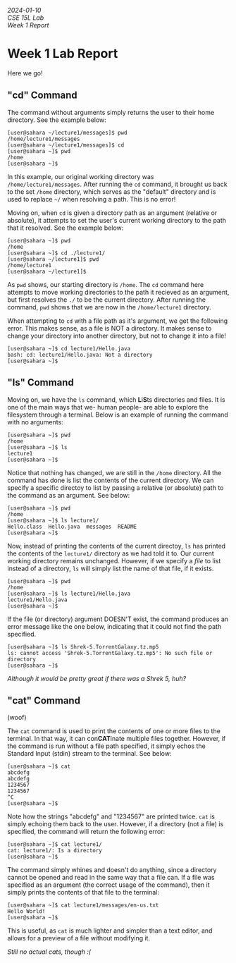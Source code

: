 _2024-01-10_  
_CSE 15L Lab_  
_Week 1 Report_  

# Week 1 Lab Report

Here we go!

## "cd" Command

The command without arguments simply returns the user to their home directory. See the example below:

```
[user@sahara ~/lecture1/messages]$ pwd
/home/lecture1/messages
[user@sahara ~/lecture1/messages]$ cd
[user@sahara ~]$ pwd
/home
[user@sahara ~]$
```

In this example, our original working directory was `/home/lecture1/messages`. After running the `cd` command, it brought us back to the set `/home` directory, which serves as the "default" directory and is used to replace `~/` when resolving a path. This is no error!

Moving on, when `cd` is given a directory path as an argument (relative or absolute), it attempts to set the user's current working directory to the path that it resolved. See the example below:

```
[user@sahara ~]$ pwd
/home
[user@sahara ~]$ cd ./lecture1/
[user@sahara ~/lecture1]$ pwd
/home/lecture1
[user@sahara ~/lecture1]$ 
```

As `pwd` shows, our starting directory is `/home`. The `cd` command here attempts to move working directories to the path it recieved as an argument, but first resolves the `./` to be the current directory. After running the command, `pwd` shows that we are now in the `/home/lecture1` directory.

When attempting to `cd` with a file path as it's argument, we get the following error. This makes sense, as a file is NOT a directory. It makes sense to change your directory into another directory, but not to change it into a file!

```
[user@sahara ~]$ cd lecture1/Hello.java 
bash: cd: lecture1/Hello.java: Not a directory
[user@sahara ~]$ 
```
## "ls" Command

Moving on, we have the `ls` command, which **L**i**S**ts directories and files. It is one of the main ways that we- human people- are able to explore the filesystem through a terminal. Below is an example of running the command with no arguments:

```
[user@sahara ~]$ pwd
/home
[user@sahara ~]$ ls
lecture1
[user@sahara ~]$
```

Notice that nothing has changed, we are still in the `/home` directory. All the command has done is list the contents of the current directory. We can specify a specific directoy to list by passing a relative (or absolute) path to the command as an argument. See below:  

```
[user@sahara ~]$ pwd
/home
[user@sahara ~]$ ls lecture1/
Hello.class  Hello.java  messages  README
[user@sahara ~]$ 
```

Now, instead of printing the contents of the current directoy, `ls` has printed the contents of the `lecture1/` directory as we had told it to. Our current working directory remains unchanged. However, if we specify a _file_ to list instead of a directory, `ls` will simply list the name of that file, if it exists.

```
[user@sahara ~]$ pwd
/home
[user@sahara ~]$ ls lecture1/Hello.java 
lecture1/Hello.java
[user@sahara ~]$ 
```

If the file (or directory) argument DOESN'T exist, the command produces an error message like the one below, indicating that it could not find the path specified.

```
[user@sahara ~]$ ls Shrek-5.TorrentGalaxy.tz.mp5
ls: cannot access 'Shrek-5.TorrentGalaxy.tz.mp5': No such file or directory
[user@sahara ~]$ 
```

_Although it would be pretty great if there was a Shrek 5, huh?_

## "cat" Command

(woof)  

The `cat` command is used to print the contents of one or more files to the terminal. In that way, it can con**CAT**inate multiple files together. However, if the command is run without a file path specified, it simply echos the Standard Input (stdin) stream to the terminal. See below:

```
[user@sahara ~]$ cat
abcdefg
abcdefg
1234567
1234567
^C
[user@sahara ~]$
```

Note how the strings "abcdefg" and "1234567" are printed twice. `cat` is simply echoing them back to the user. However, if a directory (not a file) is specified, the command will return the following error:

```
[user@sahara ~]$ cat lecture1/
cat: lecture1/: Is a directory
[user@sahara ~]$
```

The command simply whines and doesn't do anything, since a directory cannot be opened and read in the same way that a file can. If a file was specified as an argument (the correct usage of the command), then it simply prints the contents of that file to the terminal:

```
[user@sahara ~]$ cat lecture1/messages/en-us.txt 
Hello World!
[user@sahara ~]$ 
```

This is useful, as `cat` is much lighter and simpler than a text editor, and allows for a preview of a file without modifying it.

_Still no actual cats, though :(_
